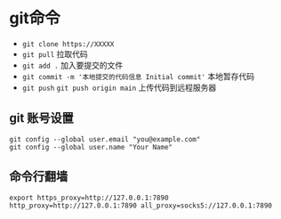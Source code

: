 # git命令

* `git clone https://XXXXX`
* `git pull` 拉取代码
* `git add .` 加入要提交的文件
* `git commit -m '本地提交的代码信息 Initial commit'` 本地暂存代码
* `git push` `git push origin main` 上传代码到远程服务器 

## git 账号设置
```
git config --global user.email "you@example.com"
git config --global user.name "Your Name"
```

## 命令行翻墙
`export https_proxy=http://127.0.0.1:7890 http_proxy=http://127.0.0.1:7890 all_proxy=socks5://127.0.0.1:7890`

